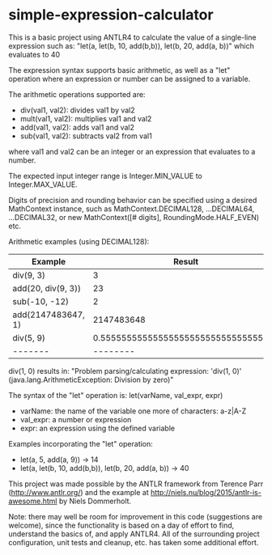 # simple-expression-calculator

This is a basic project using ANTLR4 to calculate the value of a single-line expression such as:
"let(a, let(b, 10, add(b,b)), let(b, 20, add(a, b))" 
which evaluates to 40
  
The expression syntax supports basic arithmetic, as well as a "let" operation where an expression or number can 
be assigned to a variable.
 
The arithmetic operations supported are:
* div(val1, val2): divides val1 by val2
* mult(val1, val2): multiplies val1 and val2
* add(val1, val2): adds val1 and val2
* sub(val1, val2): subtracts val2 from val1

where val1 and val2 can be an integer or an expression that evaluates to a number.
 
The expected input integer range is Integer.MIN_VALUE to Integer.MAX_VALUE.
 
Digits of precision and rounding behavior can be specified using a desired MathContext instance,
such as MathContext.DECIMAL128, ...DECIMAL64, ...DECIMAL32, 
or new MathContext([# digits], RoundingMode.HALF_EVEN) etc.

 
 Arithmetic examples (using DECIMAL128):
 
 | Example | Result |
 | ------- | -------- |
 | div(9, 3) |  3 |
 | add(20, div(9, 3)) | 23 |
 | sub(-10, -12) | 2 |
 | add(2147483647, 1) | 2147483648 |
 | div(5, 9) | 0.5555555555555555555555555555555556 |
 | ------- | -------- |
   
  div(1, 0) results in:
  "Problem parsing/calculating expression: 'div(1, 0)' (java.lang.ArithmeticException: Division by zero)"
 
 The syntax of the "let" operation is:
  let(varName, val_expr, expr)
  * varName: the name of the variable one more of characters: a-z|A-Z
  * val_expr: a number or expression
  * expr: an expression using the defined variable
 
 Examples incorporating the "let" operation:
 * let(a, 5, add(a, 9)) -&gt; 14
 * let(a, let(b, 10, add(b,b)), let(b, 20, add(a, b)) -&gt; 40
 
 This project was made possible by the ANTLR framework from Terence Parr (http://www.antlr.org/) and the example at
  http://niels.nu/blog/2015/antlr-is-awesome.html by Niels Dommerholt.

Note: there may well be room for improvement in this code (suggestions are welcome), since the functionality 
is based on a day of effort to find, understand the basics of, and apply ANTLR4.
All of the surrounding project configuration, unit tests and cleanup, etc. has taken some additional effort.
